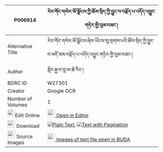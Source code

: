 |P006914|རེབ་གོང་གསེར་མོ་ལྗོངས་ཀྱི་ཆོས་སྲིད་ཀྱི་བྱུང་བ་བརྗོད་པ་འདོད་འབྱུང་གཏེར་གྱི་བུམ་བཟང་། 
| --- | --- 
|Alternative Title |རེབ་གོང་གསེར་མོ་ལྗོངས་ཞེས་ཡོངས་སུ་གྲགས་པའི་ཆོས་སྲིད་ཀྱི་བྱུང་བ་མདོ་ཙམ་བརྗོད་པ་འདོད་འབྱུང་གཏེར་གྱི་བུམ་བཟང་།
|Author| གླིང་རྒྱ་བ་བླ་མ་ཚེ་རིང་།
|BDRC ID | W27301
|Creator | Google OCR
|Number of Volumes| 1
|<img width="25" src="https://img.icons8.com/color/25/000000/edit-property.png">Edit Online| [<img width="25" src="https://avatars.githubusercontent.com/u/45091458?s=200&v=4"> Open in Editor](http://editor.openpecha.org/P006914)
|<img width="25" src="https://img.icons8.com/fluent/48/000000/download-2.png"/>  Download | [![](https://img.icons8.com/color/20/000000/txt.png)Plain Text](https://github.com/Openpecha/P006914/releases/download/v1/reb_gong_ser_mo_jong_kyi_chosi_plain_P006914.zip), [![](https://img.icons8.com/color/20/000000/txt.png)Text with Pagination](https://github.com/Openpecha/P006914/releases/download/v1/reb_gong_ser_mo_jong_kyi_chosi_pages_P006914.zip)
|<img width="25" src="https://img.icons8.com/plasticine/100/000000/pictures-folder.png"/>  Source Images | [<img width="25" src="https://library.bdrc.io/icons/BUDA-small.svg"> Images of text file open in BUDA](https://library.bdrc.io/show/bdr:W27301)